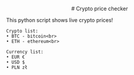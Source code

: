 <p align="center">
# Crypto price checker
</p>
    This python script shows live crypto prices!<br>
    
    Crypto list:
    • BTC - bitcoin<br>
    • ETH - ethereum<br>
    
    Currency list:
    • EUR €
    • USD $
    • PLN zł

